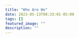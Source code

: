 ```yaml
---
title: "Who Are We"
date: 2023-05-13T08:33:01-05:00
tags: []
featured_image: ""
description: ""
---
```

